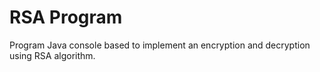 # RSA Program
Program Java console based to implement an encryption and decryption using RSA algorithm.
